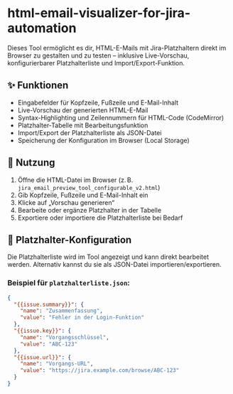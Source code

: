 # html-email-visualizer-for-jira-automation

Dieses Tool ermöglicht es dir, HTML-E-Mails mit Jira-Platzhaltern direkt im Browser zu gestalten und zu testen – inklusive Live-Vorschau, konfigurierbarer Platzhalterliste und Import/Export-Funktion.

## ✨ Funktionen

- Eingabefelder für Kopfzeile, Fußzeile und E-Mail-Inhalt
- Live-Vorschau der generierten HTML-E-Mail
- Syntax-Highlighting und Zeilennummern für HTML-Code (CodeMirror)
- Platzhalter-Tabelle mit Bearbeitungsfunktion
- Import/Export der Platzhalterliste als JSON-Datei
- Speicherung der Konfiguration im Browser (Local Storage)

## 🚀 Nutzung

1. Öffne die HTML-Datei im Browser (z. B. `jira_email_preview_tool_configurable_v2.html`)
2. Gib Kopfzeile, Fußzeile und E-Mail-Inhalt ein
3. Klicke auf „Vorschau generieren“
4. Bearbeite oder ergänze Platzhalter in der Tabelle
5. Exportiere oder importiere die Platzhalterliste bei Bedarf

## 🧩 Platzhalter-Konfiguration

Die Platzhalterliste wird im Tool angezeigt und kann direkt bearbeitet werden. Alternativ kannst du sie als JSON-Datei importieren/exportieren.

### Beispiel für `platzhalterliste.json`:

```json
{
  "{{issue.summary}}": {
    "name": "Zusammenfassung",
    "value": "Fehler in der Login-Funktion"
  },
  "{{issue.key}}": {
    "name": "Vorgangsschlüssel",
    "value": "ABC-123"
  },
  "{{issue.url}}": {
    "name": "Vorgangs-URL",
    "value": "https://jira.example.com/browse/ABC-123"
  }
}
